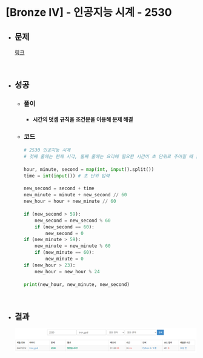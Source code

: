 # [Bronze IV] - 인공지능 시계 - 2530

- ## 문제
    [링크](https://www.acmicpc.net/problem/2530)

<br>

- ## 성공

    - ### 풀이
        - #### 시간의 덧셈 규칙을 조건문을 이용해 문제 해결

    - ### 코드

        ```python
        # 2530 인공지능 시계
        # 첫째 줄에는 현재 시각, 둘째 줄에는 요리에 필요한 시간이 초 단위로 주어질 때 끝나는 시간을 출력하는 프로그램

        hour, minute, second = map(int, input().split())
        time = int(input()) # 초 단위 입력

        new_second = second + time
        new_minute = minute + new_second // 60
        new_hour = hour + new_minute // 60

        if (new_second > 59):
            new_second = new_second % 60
            if (new_second == 60):
                new_second = 0
        if (new_minute > 59):
            new_minute = new_minute % 60
            if (new_minute == 60):
                new_minute = 0
        if (new_hour > 23):
            new_hour = new_hour % 24

        print(new_hour, new_minute, new_second)

</br>

- ## 결과

    ![alt text](image-1.png)